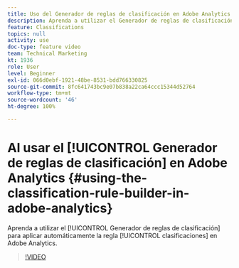 ```yaml
---
title: Uso del Generador de reglas de clasificación en Adobe Analytics
description: Aprenda a utilizar el Generador de reglas de clasificación para aplicar automáticamente clasificaciones basadas en reglas en Adobe Analytics.
feature: Classifications
topics: null
activity: use
doc-type: feature video
team: Technical Marketing
kt: 1936
role: User
level: Beginner
exl-id: 066d0ebf-1921-48be-8531-bdd766330825
source-git-commit: 8fc641743bc9e07b838a22ca64ccc15344d52764
workflow-type: tm+mt
source-wordcount: '46'
ht-degree: 100%

---
```


# Al usar el [!UICONTROL Generador de reglas de clasificación] en Adobe Analytics {#using-the-classification-rule-builder-in-adobe-analytics}

Aprenda a utilizar el [!UICONTROL Generador de reglas de clasificación] para aplicar automáticamente la regla [!UICONTROL clasificaciones] en Adobe Analytics.

>[!VIDEO](https://video.tv.adobe.com/v/25884?quality=12&learn=on)
